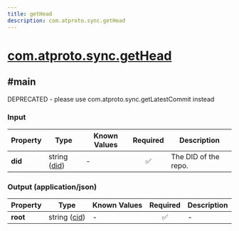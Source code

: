 ```yaml
---
title: getHead
description: com.atproto.sync.getHead
---
```


# [com.atproto.sync.getHead](https://github.com/myConsciousness/atproto.dart/blob/main/lexicons/com/atproto/sync/getHead.json)

## #main

DEPRECATED - please use com.atproto.sync.getLatestCommit instead

### Input

| Property | Type | Known Values | Required | Description |
| --- | --- | --- | :---: | --- |
| **did** | string ([did](https://atproto.com/specs/did)) | - | ✅ | The DID of the repo. |

### Output (application/json)

| Property | Type | Known Values | Required | Description |
| --- | --- | --- | :---: | --- |
| **root** | string ([cid](https://atproto.com/specs/repository#cid-formats)) | - | ✅ | - |
